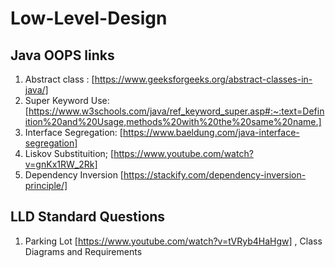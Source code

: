# Low-Level-Design

## Java OOPS links 
1. Abstract class : [https://www.geeksforgeeks.org/abstract-classes-in-java/]
2. Super Keyword Use: [https://www.w3schools.com/java/ref_keyword_super.asp#:~:text=Definition%20and%20Usage,methods%20with%20the%20same%20name.]
3. Interface Segregation: [https://www.baeldung.com/java-interface-segregation]
4. Liskov Substituition; [https://www.youtube.com/watch?v=gnKx1RW_2Rk]
5. Dependency Inversion [https://stackify.com/dependency-inversion-principle/]


## LLD Standard Questions
1. Parking Lot [https://www.youtube.com/watch?v=tVRyb4HaHgw] , Class Diagrams and Requirements
